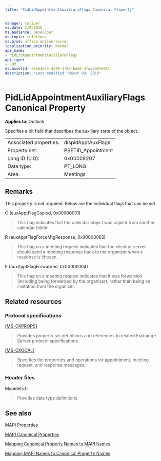 ```yaml
---
title: "PidLidAppointmentAuxiliaryFlags Canonical Property"
 
 
manager: soliver
ms.date: 3/9/2015
ms.audience: Developer
ms.topic: reference
ms.prod: office-online-server
localization_priority: Normal
api_name:
- PidLidAppointmentAuxiliaryFlags
api_type:
- COM
ms.assetid: 56c64e23-4a99-4f80-ba06-dfae2a5fe961
description: "Last modified: March 09, 2015"
---
```


# PidLidAppointmentAuxiliaryFlags Canonical Property

  
  
**Applies to**: Outlook 
  
Specifies a bit field that describes the auxiliary state of the object.
  
|||
|:-----|:-----|
|Associated properties:  <br/> |dispidApptAuxFlags  <br/> |
|Property set:  <br/> |PSETID_Appointment  <br/> |
|Long ID (LID):  <br/> |0x00008207  <br/> |
|Data type:  <br/> |PT_LONG  <br/> |
|Area:  <br/> |Meetings  <br/> |
   
## Remarks

This property is not required. Below are the individual flags that can be set.
  
C (auxApptFlagCopied, 0x00000001)
  
> This flag indicates that the calendar object was copied from another calendar folder.
    
R (auxApptFlagForceMtgResponse, 0x00000002)
  
> This flag on a meeting request indicates that the client or server should send a meeting response back to the organizer when a response is chosen.
    
F (auxApptFlagForwarded, 0x00000004)
  
> This flag on a meeting request indicates that it was forwarded (including being forwarded by the organizer), rather than being an invitation from the organizer.
    
## Related resources

### Protocol specifications

[[MS-OXPROPS]](http://msdn.microsoft.com/library/f6ab1613-aefe-447d-a49c-18217230b148%28Office.15%29.aspx)
  
> Provides property set definitions and references to related Exchange Server protocol specifications.
    
[[MS-OXOCAL]](http://msdn.microsoft.com/library/09861fde-c8e4-4028-9346-e7c214cfdba1%28Office.15%29.aspx)
  
> Specifies the properties and operations for appointment, meeting request, and response messages.
    
### Header files

Mapidefs.h
  
> Provides data type definitions.
    
## See also



[MAPI Properties](mapi-properties.md)
  
[MAPI Canonical Properties](mapi-canonical-properties.md)
  
[Mapping Canonical Property Names to MAPI Names](mapping-canonical-property-names-to-mapi-names.md)
  
[Mapping MAPI Names to Canonical Property Names](mapping-mapi-names-to-canonical-property-names.md)

